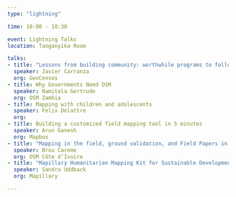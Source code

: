 ```yaml
---
type: "lightning"

time: 10:00 - 10:30

event: Lightning Talks
location: Tanganyika Room

talks:
- title: "Lessons from building community: worthwhile programs to follow"
  speaker: Javier Carranza
  org: GeoCensos
- title: Why Governments Need OSM
  speaker: Namitala Gertrude
  org: OSM Zambia
- title: Mapping with children and adolescents
  speaker: Felix Delattre 
  org:
- title: Building a customized field mapping tool in 5 minutes
  speaker: Arun Ganesh
  org: Mapbox
- title: "Mapping in the field, ground validation, and Field Papers in Côte d’Ivoire"
  speaker: Brou Careme
  org: OSM Côte d’Ivoire
- title: "Mapillary Humanitarian Mapping Kit for Sustainable Development"
  speaker: Sandra Uddback
  org: Mapillary

---
```

